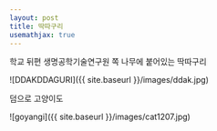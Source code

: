 ```yaml
---
layout: post
title: 딱따구리
usemathjax: true
---
```

학교 뒤편 생명공학기술연구원 쪽 나무에 붙어있는 딱따구리

![DDAKDDAGURI]({{ site.baseurl }}/images/ddak.jpg)

덤으로 고양이도

![goyangi]({{ site.baseurl }}/images/cat1207.jpg)
